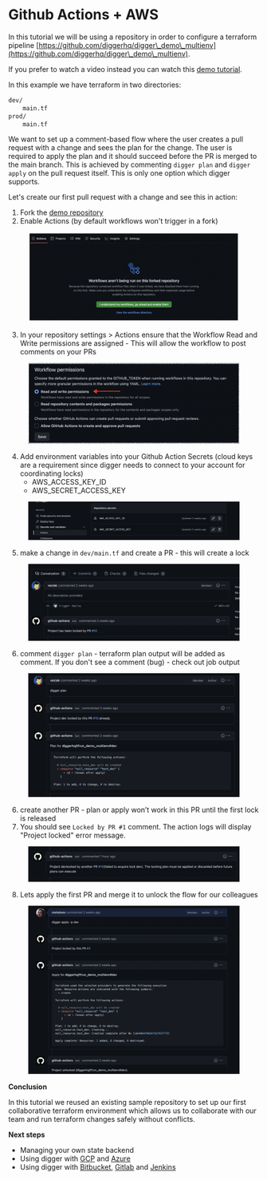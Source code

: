 # Github Actions + AWS

In this tutorial we will be using a repository in order to configure a terraform pipeline [https://github.com/diggerhq/digger\_demo\_multienv](https://github.com/diggerhq/digger\_demo\_multienv).

If you prefer to watch a video instead you can watch this [demo tutorial](https://www.loom.com/share/e201e639a73941e0b5508710377a6106).

In this example we have terraform in two directories:

```
dev/
    main.tf
prod/
    main.tf
```

We want to set up a comment-based flow where the user creates a pull request with a change and sees the plan for the change. The user is required to apply the plan and it should succeed before the PR is merged to the main branch. This is achieved by commenting `digger plan` and `digger apply` on the pull request itself. This is only one option which digger supports.

Let's create our first pull request with a change and see this in action:

1. Fork the [demo repository](https://github.com/diggerhq/digger\_demo\_multienv)
2. Enable Actions (by default workflows won't trigger in a fork)

<figure><img src="../docs/.gitbook/assets/image (3).png" alt=""><figcaption></figcaption></figure>

3. In your repository settings > Actions ensure that the Workflow Read and Write permissions are assigned - This will allow the workflow to post comments on your PRs

<figure><img src="../docs/.gitbook/assets/image (1).png" alt=""><figcaption></figcaption></figure>

4. Add environment variables into your Github Action Secrets (cloud keys are a requirement since digger needs to connect to your account for coordinating locks)
   * AWS\_ACCESS\_KEY\_ID
   * AWS\_SECRET\_ACCESS\_KEY

<figure><img src="../docs/.gitbook/assets/Screen Shot 2023-03-22 at 3.50.25 PM.png" alt=""><figcaption></figcaption></figure>

5. make a change in `dev/main.tf` and create a PR - this will create a lock

<figure><img src="../docs/.gitbook/assets/Screen Shot 2023-03-22 at 3.51.25 PM.png" alt=""><figcaption></figcaption></figure>

6. comment `digger plan` - terraform plan output will be added as comment. If you don't see a comment (bug) - check out job output

<figure><img src="../docs/.gitbook/assets/Screen Shot 2023-03-22 at 3.52.53 PM.png" alt=""><figcaption></figcaption></figure>

6. create another PR - plan or apply won’t work in this PR until the first lock is released
7. You should see `Locked by PR #1` comment. The action logs will display "Project locked" error message.

<figure><img src="../docs/.gitbook/assets/Screen Shot 2023-03-22 at 3.57.15 PM.png" alt=""><figcaption></figcaption></figure>

8. Lets apply the first PR and merge it to unlock the flow for our colleagues

<figure><img src="../docs/.gitbook/assets/Screen Shot 2023-03-22 at 4.01.17 PM.png" alt=""><figcaption></figcaption></figure>



**Conclusion**

In this tutorial we reused an existing sample repository to set up our first collaborative terraform environment which allows us to collaborate with our team and run terraform changes safely without conflicts.



**Next steps**

* Managing your own state backend
* Using digger with [GCP](../docs/cloud-providers/gcp.md) and [Azure](../docs/cloud-providers/azure.md)
* Using digger with [Bitbucket](broken-reference), [Gitlab](broken-reference) and [Jenkins](broken-reference)

